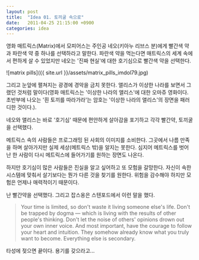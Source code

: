 ```yaml
---
layout: post
title:  "Idea 01. 토끼굴 속으로"
date:   2011-04-25 21:15:00 +0900
categories: idea
---
```

영화 매트릭스(Matrix)에서 모피어스는 주인공 네오(키아누 리브스 분)에게 빨간색 약과 파란색 약 중 하나를 선택하라고 말한다. 파란색 약을 먹는다면 매트릭스의 세계 속에서 편하게 살 수 있었지만 네오는 '진짜 현실'에 대한 호기심으로 빨간색 약을 선택한다.

![matrix pills]({{ site.url }}/assets/matrix_pills_imdol79.jpg)

그리고 눈앞에 펼쳐지는 광경에 경악을 금치 못한다. 앨리스가 이상한 나라를 보면서 그랬던 것처럼 말이다(영화 매트릭스는 '이상한 나라의 앨리스'에 대한 오마쥬 영화이다. 초반부에 나오는 '흰 토끼를 따라가라'는 암호는 '이상한 나라의 앨리스'의 장면을 패러디한 것이다.).

네오와 앨리스는 바로 '호기심' 때문에 편안하게 살아감을 포기하고 각각 빨간약, 토끼굴을 선택했다.

메트릭스 속의 사람들은 프로그래밍 된 사회의 이미지를 소비한다. 그곳에서 나름 만족을 하며 살아가지만 실제 세상(메트릭스 밖)을 알지는 못한다. 심지어 메트릭스를 벗어난 한 사람이 다시 메트릭스에 들어가기를 원하는 장면도 나온다.

하지만 호기심이 많은 사람들은 진실을 알고 싶어하고 또 모험을 갈망한다. 자신이 속한 시스템에 맞춰서 살기보다는 뭔가 다른 것을 찾기를 원한다. 위험을 감수해야 하지만 모험은 언제나 매력적이기 때문이다.

난 빨간약을 선택했다. 그리고 잡스옹은 스텐포드에서 이런 말을 했다.

> Your time is limited, so don't waste it living someone else's life. Don't be trapped by dogma — which is living with the results of other people's thinking. Don't let the noise of others' opinions drown out your own inner voice. And most important, have the courage to follow your heart and intuition. They somehow already know what you truly want to become. Everything else is secondary.

타성에 젖으면 끝이다. 용기를 갖으라고...
